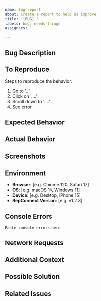 ```yaml
---
name: Bug report
about: Create a report to help us improve
title: '[BUG] '
labels: bug, needs-triage
assignees: ''

---
```


## Bug Description
<!-- A clear and concise description of what the bug is -->

## To Reproduce
Steps to reproduce the behavior:
1. Go to '...'
2. Click on '....'
3. Scroll down to '....'
4. See error

## Expected Behavior
<!-- A clear and concise description of what you expected to happen -->

## Actual Behavior
<!-- What actually happened -->

## Screenshots
<!-- If applicable, add screenshots to help explain your problem -->

## Environment
- **Browser**: [e.g. Chrome 120, Safari 17]
- **OS**: [e.g. macOS 14, Windows 11]
- **Device**: [e.g. Desktop, iPhone 15]
- **RepConnect Version**: [e.g. v1.2.3]

## Console Errors
<!-- If applicable, paste any console errors here -->
```
Paste console errors here
```

## Network Requests
<!-- If applicable, include any failed network requests -->

## Additional Context
<!-- Add any other context about the problem here -->

## Possible Solution
<!-- If you have suggestions on how to fix the bug -->

## Related Issues
<!-- Link to any related issues -->